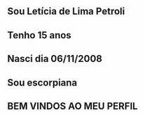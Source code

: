 ## Sou Letícia de Lima Petroli
## Tenho 15 anos 
## Nasci dia 06/11/2008
## Sou escorpiana
## BEM VINDOS AO MEU PERFIL
